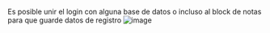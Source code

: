 Es posible unir el login con alguna base de datos o incluso al block de notas para que guarde datos 
de registro
![image](https://github.com/user-attachments/assets/8054b464-481c-4aea-a18e-1e2646f9fcf7)
